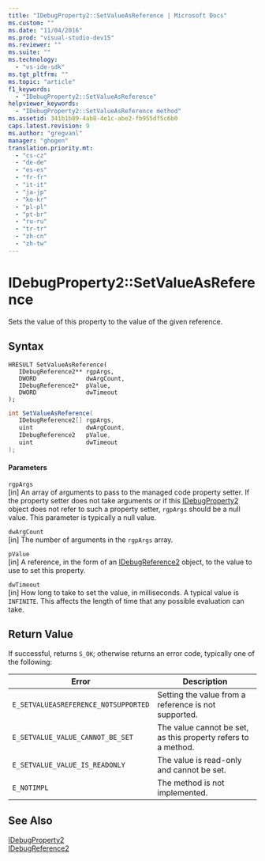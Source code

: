 ```yaml
---
title: "IDebugProperty2::SetValueAsReference | Microsoft Docs"
ms.custom: ""
ms.date: "11/04/2016"
ms.prod: "visual-studio-dev15"
ms.reviewer: ""
ms.suite: ""
ms.technology: 
  - "vs-ide-sdk"
ms.tgt_pltfrm: ""
ms.topic: "article"
f1_keywords: 
  - "IDebugProperty2::SetValueAsReference"
helpviewer_keywords: 
  - "IDebugProperty2::SetValueAsReference method"
ms.assetid: 341b1b89-4ab8-4e1c-abe2-fb955df5c6b0
caps.latest.revision: 9
ms.author: "gregvanl"
manager: "ghogen"
translation.priority.mt: 
  - "cs-cz"
  - "de-de"
  - "es-es"
  - "fr-fr"
  - "it-it"
  - "ja-jp"
  - "ko-kr"
  - "pl-pl"
  - "pt-br"
  - "ru-ru"
  - "tr-tr"
  - "zh-cn"
  - "zh-tw"
---
```

# IDebugProperty2::SetValueAsReference
Sets the value of this property to the value of the given reference.  
  
## Syntax  
  
```cpp#  
HRESULT SetValueAsReference(  
   IDebugReference2** rgpArgs,  
   DWORD              dwArgCount,  
   IDebugReference2*  pValue,  
   DWORD              dwTimeout  
);  
```  
  
```c#  
int SetValueAsReference(  
   IDebugReference2[] rgpArgs,  
   uint               dwArgCount,  
   IDebugReference2   pValue,  
   uint               dwTimeout  
);  
```  
  
#### Parameters  
 `rgpArgs`  
 [in] An array of arguments to pass to the managed code property setter. If the property setter does not take arguments or if this [IDebugProperty2](../../../extensibility/debugger/reference/idebugproperty2.md) object does not refer to such a property setter, `rgpArgs` should be a null value. This parameter is typically a null value.  
  
 `dwArgCount`  
 [in] The number of arguments in the `rgpArgs` array.  
  
 `pValue`  
 [in] A reference, in the form of an [IDebugReference2](../../../extensibility/debugger/reference/idebugreference2.md) object, to the value to use to set this property.  
  
 `dwTimeout`  
 [in] How long to take to set the value, in milliseconds. A typical value is `INFINITE`. This affects the length of time that any possible evaluation can take.  
  
## Return Value  
 If successful, returns `S_OK`; otherwise returns an error code, typically one of the following:  
  
|Error|Description|  
|-----------|-----------------|  
|`E_SETVALUEASREFERENCE_NOTSUPPORTED`|Setting the value from a reference is not supported.|  
|`E_SETVALUE_VALUE_CANNOT_BE_SET`|The value cannot be set, as this property refers to a method.|  
|`E_SETVALUE_VALUE_IS_READONLY`|The value is read-only and cannot be set.|  
|`E_NOTIMPL`|The method is not implemented.|  
  
## See Also  
 [IDebugProperty2](../../../extensibility/debugger/reference/idebugproperty2.md)   
 [IDebugReference2](../../../extensibility/debugger/reference/idebugreference2.md)
